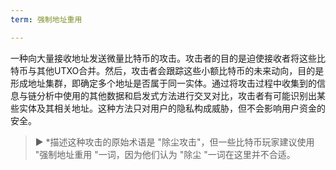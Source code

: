 ```yaml
---
term: 强制地址重用

---
```

一种向大量接收地址发送微量比特币的攻击。攻击者的目的是迫使接收者将这些比特币与其他UTXO合并。然后，攻击者会跟踪这些小额比特币的未来动向，目的是形成地址集群，即确定多个地址是否属于同一实体。通过将攻击过程中收集到的信息与链分析中使用的其他数据和启发式方法进行交叉对比，攻击者有可能识别出某些实体及其相关地址。这种方法只对用户的隐私构成威胁，但不会影响用户资金的安全。

> ► *描述这种攻击的原始术语是 "除尘攻击"，但一些比特币玩家建议使用 "强制地址重用 "一词，因为他们认为 "除尘 "一词在这里并不合适。